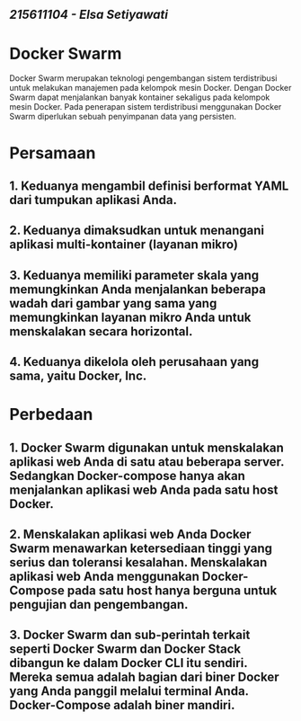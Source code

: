 ## _215611104 - Elsa Setiyawati_

# Docker Swarm

Docker Swarm merupakan teknologi pengembangan sistem terdistribusi untuk melakukan manajemen pada kelompok mesin Docker. Dengan Docker Swarm dapat menjalankan banyak kontainer sekaligus pada kelompok mesin Docker. Pada penerapan sistem terdistribusi menggunakan Docker Swarm diperlukan sebuah penyimpanan data yang persisten.

# Persamaan

## 1. Keduanya mengambil definisi berformat YAML dari tumpukan aplikasi Anda.

## 2. Keduanya dimaksudkan untuk menangani aplikasi multi-kontainer (layanan mikro)

## 3. Keduanya memiliki parameter skala yang memungkinkan Anda menjalankan beberapa wadah dari gambar yang sama yang memungkinkan layanan mikro Anda untuk menskalakan secara horizontal.

## 4. Keduanya dikelola oleh perusahaan yang sama, yaitu Docker, Inc.

# Perbedaan

## 1. Docker Swarm digunakan untuk menskalakan aplikasi web Anda di satu atau beberapa server. Sedangkan Docker-compose hanya akan menjalankan aplikasi web Anda pada satu host Docker.

## 2. Menskalakan aplikasi web Anda Docker Swarm menawarkan ketersediaan tinggi yang serius dan toleransi kesalahan. Menskalakan aplikasi web Anda menggunakan Docker-Compose pada satu host hanya berguna untuk pengujian dan pengembangan.

## 3. Docker Swarm dan sub-perintah terkait seperti Docker Swarm dan Docker Stack dibangun ke dalam Docker CLI itu sendiri. Mereka semua adalah bagian dari biner Docker yang Anda panggil melalui terminal Anda. Docker-Compose adalah biner mandiri.
